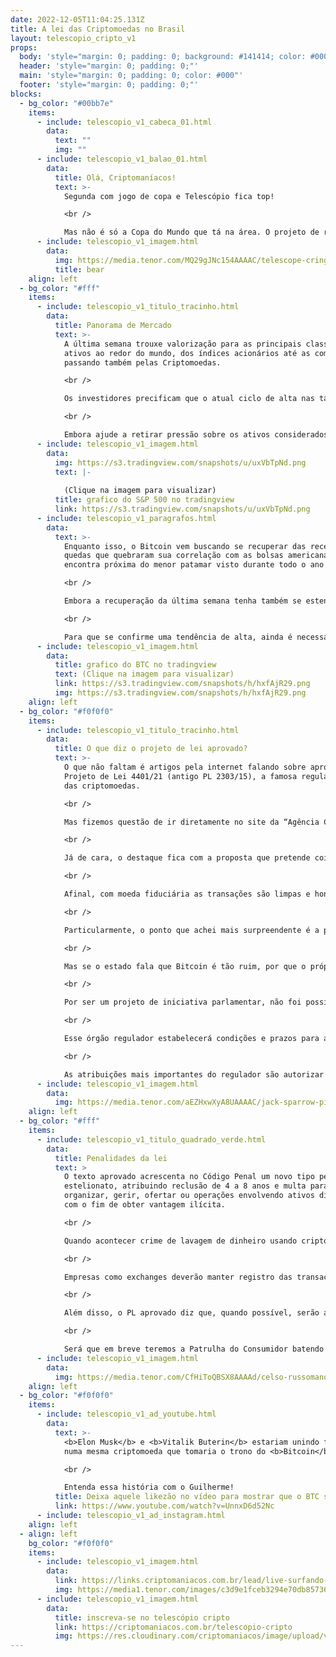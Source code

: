 ```yaml
---
date: 2022-12-05T11:04:25.131Z
title: A lei das Criptomoedas no Brasil
layout: telescopio_cripto_v1
props:
  body: 'style="margin: 0; padding: 0; background: #141414; color: #000"'
  header: 'style="margin: 0; padding: 0;"'
  main: 'style="margin: 0; padding: 0; color: #000"'
  footer: 'style="margin: 0; padding: 0;"'
blocks:
  - bg_color: "#00bb7e"
    items:
      - include: telescopio_v1_cabeca_01.html
        data:
          text: ""
          img: ""
      - include: telescopio_v1_balao_01.html
        data:
          title: Olá, Criptomaníacos!
          text: >-
            Segunda com jogo de copa e Telescópio fica top!

            <br />

            Mas não é só a Copa do Mundo que tá na área. O projeto de regulamentação das criptomoedas também tá aí. Não tem como ignorá-lo e por isso vamos dar uma olhadinha na edição de hoje.
      - include: telescopio_v1_imagem.html
        data:
          img: https://media.tenor.com/MQ29gJNc154AAAAC/telescope-cringe.gif
          title: bear
    align: left
  - bg_color: "#fff"
    items:
      - include: telescopio_v1_titulo_tracinho.html
        data:
          title: Panorama de Mercado
          text: >-
            A última semana trouxe valorização para as principais classes de
            ativos ao redor do mundo, dos índices acionários até as commodities,
            passando também pelas Criptomoedas.

            <br />

            Os investidores precificam que o atual ciclo de alta nas taxas de juros americanas esteja próximo do seu fim, restando uma elevação residual entre 0,50% e 0,75% para ser feito pelo FED nas próximas reuniões.

            <br />

            Embora ajude a retirar pressão sobre os ativos considerados de risco, o índice S&P 500 se encontra próximo a uma importante linha de tendência de baixa, que deve oferecer resistência aos preços e pode desacelerar a recuperação vista ao longo das últimas 7 semanas.
      - include: telescopio_v1_imagem.html
        data:
          img: https://s3.tradingview.com/snapshots/u/uxVbTpNd.png
          text: |-
            
            (Clique na imagem para visualizar)
          title: grafico do S&P 500 no tradingview
          link: https://s3.tradingview.com/snapshots/u/uxVbTpNd.png
      - include: telescopio_v1_paragrafos.html
        data:
          text: >-
            Enquanto isso, o Bitcoin vem buscando se recuperar das recentes
            quedas que quebraram sua correlação com as bolsas americanas e se
            encontra próxima do menor patamar visto durante todo o ano de 2022.

            <br />

            Embora a recuperação da última semana tenha também se estendido para as Altcoins, o aumento na dominância do Bitcoin sinaliza uma preferência dos investidores pela principal criptomoeda do mercado neste momento de incertezas.

            <br />

            Para que se confirme uma tendência de alta, ainda é necessário que o Bitcoin supere a importante região dos US$18.000, que ofereceu suporte aos preços pelos últimos 5 meses, mas que agora deve desempenhar papel de resistência.
      - include: telescopio_v1_imagem.html
        data:
          title: grafico do BTC no tradingview
          text: (Clique na imagem para visualizar)
          link: https://s3.tradingview.com/snapshots/h/hxfAjR29.png
          img: https://s3.tradingview.com/snapshots/h/hxfAjR29.png
    align: left
  - bg_color: "#f0f0f0"
    items:
      - include: telescopio_v1_titulo_tracinho.html
        data:
          title: O que diz o projeto de lei aprovado?
          text: >-
            O que não faltam é artigos pela internet falando sobre aprovação do
            Projeto de Lei 4401/21 (antigo PL 2303/15), a famosa regulamentação
            das criptomoedas. 

            <br />

            Mas fizemos questão de ir diretamente no site da “Agência Câmara de Notícias” pegar a informação na fonte certa, além de focar só no que mais interessa.

            <br />

            Já de cara, o destaque fica com a proposta que pretende coibir crimes de estelionato e lavagem de dinheiro relacionados à transação de ativo digital.

            <br />

            Afinal, com moeda fiduciária as transações são limpas e honestas e não é lá que a maior parte dos crimes financeiros acontecem, né? (leia com seu tom de ironia em nível máximo”)

            <br />

            Particularmente, o ponto que achei mais surpreendente é a permissão para órgãos e entidades da administração pública manterem contas em exchanges e realizarem operações com ativos digitais e derivados.

            <br />

            Mas se o estado fala que Bitcoin é tão ruim, por que o próprio estado pode investir no ativo? No mínimo, a fala é incoerente, né?

            <br />

            Por ser um projeto de iniciativa parlamentar, não foi possível citar explicitamente que será o Banco Central o órgão regulamentador do mercado no Brasil, mas é o que se espera.

            <br />

            Esse órgão regulador estabelecerá condições e prazos para a adequação às regras do projeto por parte das exchanges e demais empresas do setor. 

            <br />

            As atribuições mais importantes do regulador são autorizar o funcionamento, a transferência de controle e outras movimentações acionárias das empresas, além de supervisionar o mercado cripto no Brasil.
      - include: telescopio_v1_imagem.html
        data:
          img: https://media.tenor.com/aEZHxwXyA8UAAAAC/jack-sparrow-pirates-of-the-caribbean.gif
    align: left
  - bg_color: "#fff"
    items:
      - include: telescopio_v1_titulo_quadrado_verde.html
        data:
          title: Penalidades da lei
          text: >
            O texto aprovado acrescenta no Código Penal um novo tipo penal de
            estelionato, atribuindo reclusão de 4 a 8 anos e multa para quem
            organizar, gerir, ofertar ou operações envolvendo ativos digitais
            com o fim de obter vantagem ilícita.

            <br />

            Quando acontecer crime de lavagem de dinheiro usando cripto, poderá haver um agravante de 1/3 a 2/3 a mais na pena de reclusão, que é  de 3 a 10 anos.

            <br />

            Empresas como exchanges deverão manter registro das transações para fins de repasse de informações aos órgãos de fiscalização e combate ao crime organizado e à lavagem de dinheiro.

            <br />

            Além disso, o PL aprovado diz que, quando possível, serão aplicadas as regras do Código de Defesa do Consumidor para as operações do mercado de criptomoedas.

            <br />

            Será que em breve teremos a Patrulha do Consumidor batendo na porta das corretoras?
      - include: telescopio_v1_imagem.html
        data:
          img: https://media.tenor.com/CfHiToQBSX8AAAAd/celso-russomano-aqui-agora.gif
    align: left
  - bg_color: "#f0f0f0"
    items:
      - include: telescopio_v1_ad_youtube.html
        data:
          text: >-
            <b>Elon Musk</b> e <b>Vitalik Buterin</b> estariam unindo forças
            numa mesma criptomoeda que tomaria o trono do <b>Bitcoin</b>. Será?

            <br />

            Entenda essa história com o Guilherme!
          title: Deixa aquele likezão no vídeo para mostrar que o BTC sempre será rei!
          link: https://www.youtube.com/watch?v=UnnxD6d52Nc
      - include: telescopio_v1_ad_instagram.html
    align: left
  - align: left
    bg_color: "#f0f0f0"
    items:
      - include: telescopio_v1_imagem.html
        data:
          link: https://links.criptomaniacos.com.br/lead/live-surfando-os-ciclos
          img: https://media1.tenor.com/images/c3d9e1fceb3294e70db857362c2c0994/tenor.gif?itemid=27198412
      - include: telescopio_v1_imagem.html
        data:
          title: inscreva-se no telescópio cripto
          link: https://criptomaniacos.com.br/telescopio-cripto
          img: https://res.cloudinary.com/criptomaniacos/image/upload/v1662133224/telescopio/inscreva-se-telescopio.png
---
```

